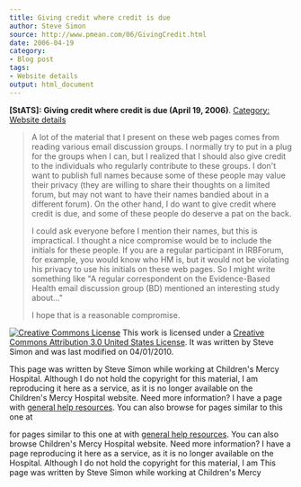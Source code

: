 ```yaml
---
title: Giving credit where credit is due
author: Steve Simon
source: http://www.pmean.com/06/GivingCredit.html
date: 2006-04-19
category:
- Blog post
tags:
- Website details
output: html_document
---
```

**[StATS]:** **Giving credit where credit is due
(April 19, 2006)**. [Category: Website
details](../category/WebsiteDetails.html)

> A lot of the material that I present on these web pages comes from
> reading various email discussion groups. I normally try to put in a
> plug for the groups when I can, but I realized that I should also give
> credit to the individuals who regularly contribute to these groups. I
> don\'t want to publish full names because some of these people may
> value their privacy (they are willing to share their thoughts on a
> limited forum, but may not want to have their names bandied about in a
> different forum). On the other hand, I do want to give credit where
> credit is due, and some of these people do deserve a pat on the back.
>
> I could ask everyone before I mention their names, but this is
> impractical. I thought a nice compromise would be to include the
> initials for these people. If you are a regular participant in
> IRBForum, for example, you would know who HM is, but it would not be
> violating his privacy to use his initials on these web pages. So I
> might write something like \"A regular correspondent on the
> Evidence-Based Health email discussion group (BD) mentioned an
> interesting study about\...\"
>
> I hope that is a reasonable compromise.

[![Creative Commons
License](http://i.creativecommons.org/l/by/3.0/us/80x15.png)](http://creativecommons.org/licenses/by/3.0/us/)
This work is licensed under a [Creative Commons Attribution 3.0 United
States License](http://creativecommons.org/licenses/by/3.0/us/). It was
written by Steve Simon and was last modified on 04/01/2010.

This page was written by Steve Simon while working at Children\'s Mercy
Hospital. Although I do not hold the copyright for this material, I am
reproducing it here as a service, as it is no longer available on the
Children\'s Mercy Hospital website. Need more information? I have a page
with [general help resources](../GeneralHelp.html). You can also browse
for pages similar to this one at
<!---More--->
for pages similar to this one at
with [general help resources](../GeneralHelp.html). You can also browse
Children\'s Mercy Hospital website. Need more information? I have a page
reproducing it here as a service, as it is no longer available on the
Hospital. Although I do not hold the copyright for this material, I am
This page was written by Steve Simon while working at Children\'s Mercy

<!---Do not use
**[StATS]:** **Giving credit where credit is due
This page was written by Steve Simon while working at Children\'s Mercy
Hospital. Although I do not hold the copyright for this material, I am
reproducing it here as a service, as it is no longer available on the
Children\'s Mercy Hospital website. Need more information? I have a page
with [general help resources](../GeneralHelp.html). You can also browse
for pages similar to this one at
--->

